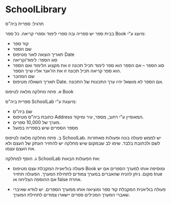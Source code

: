 # SchoolLibrary

תרגיל: ספרית ביה"ס

בבית ספר יש ספריה ובה ספרי לימוד וספרי קריאה.
כל ספר Book מיוצג ע"י:
-	קוד ספר
-	שם הספר
-	תאריך הוצאה לאור מטיפוס Date
-	סוג הספר: לימוד/קריאה
-	סוג הספר – אם הספר הוא ספר לימוד תכיל תכונה זו את מקצוע הלימוד ואם הספר הוא ספר קריאה תכיל תכונה זו את הז'אנר אליו שייך הספר.
-	שם המחבר
-	תאריך השאלה מטיפוס Date. אם הספר לא מושאל יהיו ערך התכונות של התכונה.

א.	פתח מחלקה מלאה לטיפוס
Book 

ספרית ביה"ס SchoolLab מיוצגת ע"י:
-	שם ביה"ס
-	כתובת ביה"ס מטיפוס Address  המאופיין ע"י רחוב, מספר, עיר ומיקוד.
-	מערך של 10,000 ספרים.
-	מספר הספרים שיש בספריה בפועל

ב.	פתח מחלקה מלאה לטיפוס
SchoolLab.
יש לממש פעולה בונה ופעולות מאחזרות לשם ולכתובת בלבד. שימו לב שבמקום שיש מחלקה יש להחזיר העתק של העצם ולא את העצם עצמו.

ג.	הוסף למחלקה
SchoolLab
את הפעולות הבאות:

-	פעולה בוליאנית המקבלת עצם מטיפוס
Book
ומוסיפה אותו למערך הספרים אם יש מקום. ניתן להניח שהאברים במערך צמודים לתחילת המערך.
הפעולה תחזיר
true 
אם ההוספה הצליחה או
false אחרת.

-	פעולה בוליאנית המקבלת קוד ספר ומוציאה אותו ממערך הספרים.
יש לוודא שאיברי שאברי המערך המכילים ספרים יישארו צמודים לתחילת המערך.

